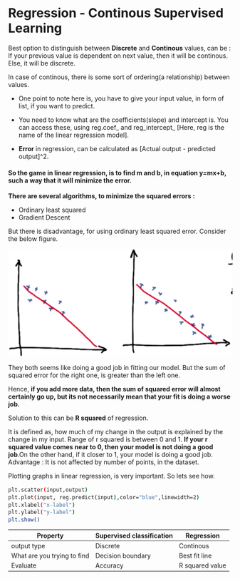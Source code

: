 # Regression - Continous Supervised Learning

Best option to distinguish between **Discrete** and **Continous** values, can be :
If your previous value is dependent on next value, then it will be continous. Else, it will be discrete.

In case of continous, there is some sort of ordering(a relationship) between values.

- One point to note here is, you have to give your input value, in form of list, if you want to predict.
- You need to know what are the coefficients(slope) and intercept is. You can access these, using reg.coef_ and reg_intercept_ [Here, reg is the  name of the linear regression model].

- **Error** in regression, can be calculated as [Actual output - predicted output]^2.

#### So the game in linear regression, is to find m and b, in equation y=mx+b, such a way that it will minimize the error.

**There are several algorithms, to minimize the squared errors :**

- Ordinary least squared 
- Gradient Descent

But there is disadvantage, for using ordinary least squared error.
Consider the below figure.

![alt text](../screenshots/regression.png "Regression")


They both seems like doing a good job in fitting our model. But the sum of squared error for the right one, is greater than the left one.

Hence, **if you add more data, then the sum of squared error will almost certainly go up, but its not necessarily mean that your fit is doing a worse job.**

Solution to this can be **R squared** of regression.

It is defined as, how much of my change in the output is explained by the change in my input.
Range of r squared is between 0 and 1. 
**If your r squared value comes near to 0, then your model is not doing a good job**.On the other hand, if it closer to 1, your model is doing a good job.
Advantage : It is not affected by number of points, in the dataset.

Plotting graphs in linear regression, is very important. So lets see how.
```sh
plt.scatter(input,output)
plt.plot(input, reg.predict(input),color="blue",linewidth=2)
plt.xlabel("x-label")
plt.ylabel("y-label")
plt.show()

```


| Property | Supervised classification | Regression |
| --- | --- | --- |
| output type | Discrete | Continous |
| What are you trying to find | Decision boundary | Best fit line |
| Evaluate | Accuracy  | R squared value |



